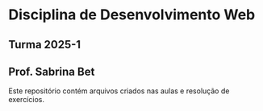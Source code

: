 # Disciplina de Desenvolvimento Web
## Turma 2025-1
## Prof. Sabrina Bet

Este repositório contém arquivos criados nas aulas e resolução de exercícios.
